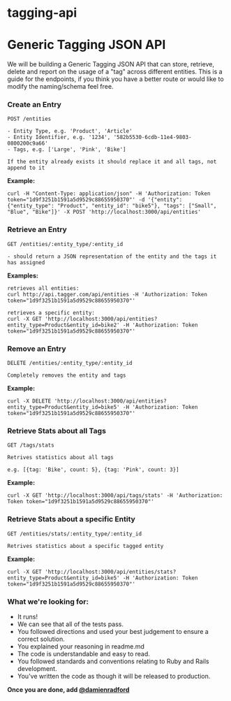 # tagging-api

# Generic Tagging JSON API

We will be building a Generic Tagging JSON API that can store, retrieve, delete and report on the usage of a "tag" across different entities. This is a guide for the endpoints, if you think you have a better route or would like to modify the naming/schema feel free.

### Create an Entry

```
POST /entities

- Entity Type, e.g. 'Product', 'Article'
- Entity Identifier, e.g. '1234', '582b5530-6cdb-11e4-9803-0800200c9a66'
- Tags, e.g. ['Large', 'Pink', 'Bike']

If the entity already exists it should replace it and all tags, not append to it
```

**Example:**

```
curl -H "Content-Type: application/json" -H 'Authorization: Token token="1d9f3251b1591a5d9529c88655950370"' -d '{"entity": {"entity_type": "Product", "entity_id": "bike5"}, "tags": ["Small", "Blue", "Bike"]}' -X POST 'http://localhost:3000/api/entities'
```

### Retrieve an Entry

```
GET /entities/:entity_type/:entity_id

- should return a JSON representation of the entity and the tags it has assigned
```

**Examples:**

```
retrieves all entities:
curl http://api.tagger.com/api/entities -H 'Authorization: Token token="1d9f3251b1591a5d9529c88655950370"'

retrieves a specific entity:
curl -X GET 'http://localhost:3000/api/entities?entity_type=Product&entity_id=bike2' -H 'Authorization: Token token="1d9f3251b1591a5d9529c88655950370"'
``` 

### Remove an Entry

```
DELETE /entities/:entity_type/:entity_id

Completely removes the entity and tags
```

**Example:**

```
curl -X DELETE 'http://localhost:3000/api/entities?entity_type=Product&entity_id=bike5' -H 'Authorization: Token token="1d9f3251b1591a5d9529c88655950370"'
```

### Retrieve Stats about all Tags

```
GET /tags/stats

Retrives statistics about all tags

e.g. [{tag: 'Bike', count: 5}, {tag: 'Pink', count: 3}]
```

**Example:**

```
curl -X GET 'http://localhost:3000/api/tags/stats' -H 'Authorization: Token token="1d9f3251b1591a5d9529c88655950370"'
```

### Retrieve Stats about a specific Entity

```
GET /entities/stats/:entity_type/:entity_id

Retrives statistics about a specific tagged entity
```

**Example:**

```
curl -X GET 'http://localhost:3000/api/entities/stats?entity_type=Product&entity_id=bike5' -H 'Authorization: Token token="1d9f3251b1591a5d9529c88655950370"'
```

### What we're looking for:

* It runs!
* We can see that all of the tests pass.
* You followed directions and used your best judgement to ensure a correct solution.
* You explained your reasoning in readme.md
* The code is understandable and easy to read.
* You followed standards and conventions relating to Ruby and Rails development.
* You've written the code as though it will be released to production.


**Once you are done, add [@damienradford](https://github.com/damienradford)**
